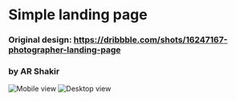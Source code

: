 # Simple landing page
### Original design: https://dribbble.com/shots/16247167-photographer-landing-page
### by AR Shakir

![Mobile view](./img/mobile.png)
![Desktop view](./img/desktop.png)
